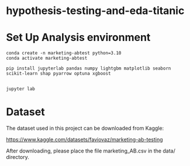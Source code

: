 # hypothesis-testing-and-eda-titanic


# Set Up Analysis environment
```
conda create -n marketing-abtest python=3.10
conda activate marketing-abtest

pip install jupyterlab pandas numpy lightgbm matplotlib seaborn scikit-learn shap pyarrow optuna xgboost


jupyter lab
```

# Dataset

The dataset used in this project can be downloaded from Kaggle:

https://www.kaggle.com/datasets/faviovaz/marketing-ab-testing

After downloading, please place the file marketing_AB.csv in the data/ directory.
